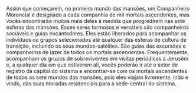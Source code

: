﻿Assim que começarem, no primeiro mundo das mansões, um Companheiro Moroncial é designado a cada companhia de mil mortais ascendentes, mas vocês encontrarão muitos mais deles à medida que progredirem nas sete esferas das mansões. Esses seres formosos e versáteis são companheiros sociáveis e guias encantadores. Eles estão liberados para acompanhar os indivíduos ou grupos selecionados até qualquer das esferas de cultura de transição, incluindo os seus mundos-satélites. São guias das excursões e companheiros de lazer de todos os mortais ascendentes. Frequentemente, acompanham os grupos de sobreviventes em visitas periódicas a Jerusém e, a qualquer dia em que estiverem ali, vocês poderão ir até o setor de registro da capital do sistema e encontrar-se com os mortais ascendentes de todos os sete mundos das mansões, pois eles viajam livremente, indo e vindo, das suas moradas residenciais para a sede-central do sistema.